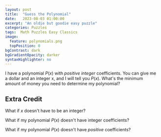 ```yaml
---
layout: post
title:  "Guess the Polynomial"
date:   2023-08-03 01:00:00
excerpt: "An oldie but goodie easy puzzle"
categories: Puzzles
tags:  Math Puzzles Easy Classics
image:
  feature: polynomials.png
  topPosition: 0
bgContrast: dark
bgGradientOpacity: darker
syntaxHighlighter: no
---
```

I have a polynomial $P(x)$ with _positive integer_ coefficients. You can give me a dollar and an integer x, and I will tell you $P(x)$. What's the minimum amount of money you need to determine my polynomial?

## Extra Credit

What if $x$ doesn't have to be an integer?

What if my polynomial $P(x)$ doesn't have integer coefficients?

What if my polynomial $P(x)$ doesn't have _positive_ coefficients?
